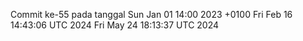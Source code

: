 Commit ke-55 pada tanggal Sun Jan 01 14:00 2023 +0100
Fri Feb 16 14:43:06 UTC 2024
Fri May 24 18:13:37 UTC 2024
